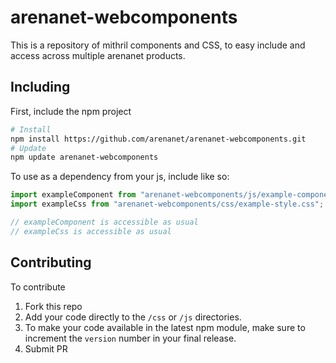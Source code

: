 # arenanet-webcomponents

This is a repository of mithril components and CSS, to easy include and access across multiple arenanet products.

## Including

First, include the npm project

```bash
# Install
npm install https://github.com/arenanet/arenanet-webcomponents.git
# Update
npm update arenanet-webcomponents
```

To use as a dependency from your js, include like so:

```js
import exampleComponent from "arenanet-webcomponents/js/example-component.js";
import exampleCss from "arenanet-webcomponents/css/example-style.css";

// exampleComponent is accessible as usual
// exampleCss is accessible as usual
```

## Contributing

To contribute
 1. Fork this repo
 2. Add your code directly to the `/css` or `/js` directories. 
 3. To make your code available in the latest npm module, make sure to increment the `version` number in your final release.
 4. Submit PR
